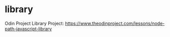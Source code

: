 # library
Odin Project Library Project: https://www.theodinproject.com/lessons/node-path-javascript-library
